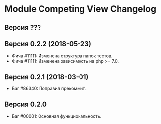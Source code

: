 Module Competing View Changelog
====================


Версия ???
--------------------


Версия 0.2.2 (2018-05-23)
--------------------
 - Фича #11111: Изменена структура папок тестов.
 - Фича #11111: Изменена зависимость на php >= 7.0.


Версия 0.2.1 (2018-03-01)
--------------------
 - Баг #86340: Поправил прекоммит.


Версия 0.2.0
--------------------
 - Баг #00001: Основная функциональность.

